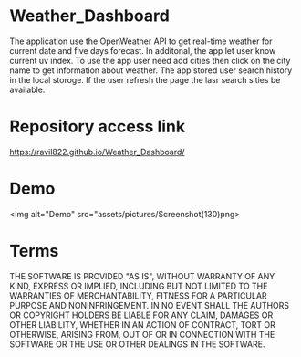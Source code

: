 # Weather_Dashboard

The application use the OpenWeather API to get real-time weather for current date and five days forecast. In additonal, the app let user know current uv index.
To use the app  user need add cities then click on the city name to get information about weather.
The app stored user search history in the local storoge. If the user refresh the page the lasr search sities be available. 


# Repository access link

https://ravil822.github.io/Weather_Dashboard/



# Demo
<img alt="Demo" src="assets/pictures/Screenshot(130)png>



# Terms

THE SOFTWARE IS PROVIDED "AS IS", WITHOUT WARRANTY OF ANY KIND, EXPRESS OR IMPLIED, INCLUDING BUT NOT LIMITED TO THE WARRANTIES OF MERCHANTABILITY, FITNESS FOR A PARTICULAR PURPOSE AND NONINFRINGEMENT. IN NO EVENT SHALL THE AUTHORS OR COPYRIGHT HOLDERS BE LIABLE FOR ANY CLAIM, DAMAGES OR OTHER LIABILITY, WHETHER IN AN ACTION OF CONTRACT, TORT OR OTHERWISE, ARISING FROM, OUT OF OR IN CONNECTION WITH THE SOFTWARE OR THE USE OR OTHER DEALINGS IN THE SOFTWARE.